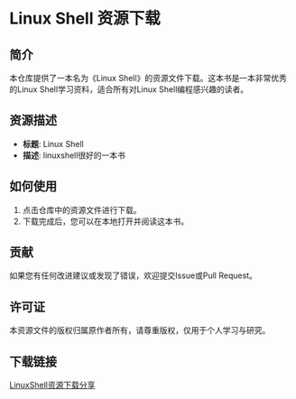 # Linux Shell 资源下载

## 简介

本仓库提供了一本名为《Linux Shell》的资源文件下载。这本书是一本非常优秀的Linux Shell学习资料，适合所有对Linux Shell编程感兴趣的读者。

## 资源描述

- **标题**: Linux Shell
- **描述**: linuxshell很好的一本书

## 如何使用

1. 点击仓库中的资源文件进行下载。
2. 下载完成后，您可以在本地打开并阅读这本书。

## 贡献

如果您有任何改进建议或发现了错误，欢迎提交Issue或Pull Request。

## 许可证

本资源文件的版权归属原作者所有，请尊重版权，仅用于个人学习与研究。

## 下载链接

[LinuxShell资源下载分享](https://pan.quark.cn/s/976a86c031ca)